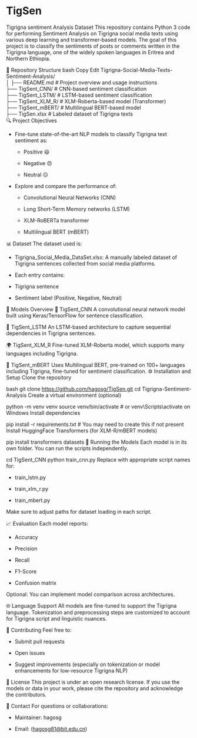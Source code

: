 # TigSen
Tigrigna sentiment Analysis Dataset
This repository contains Python 3 code for performing Sentiment Analysis on Tigrigna social media texts using various deep learning and transformer-based models. The goal of this project is to classify the sentiments of posts or comments written in the Tigrigna language, one of the widely spoken languages in Eritrea and Northern Ethiopia.

📂 Repository Structure
bash
Copy
Edit
Tigrigna-Social-Media-Texts-Sentiment-Analysis/ <br>
│
├── README.md                        # Project overview and usage instructions <br>
├── TigSent_CNN/                     # CNN-based sentiment classification  <br>
├── TigSent_LSTM/                    # LSTM-based sentiment classification <br>
├── TigSent_XLM_R/                   # XLM-Roberta-based model (Transformer) <br>
├── TigSent_mBERT/                   # Multilingual BERT-based model <br>
├── TigSen.xlsx               # Labeled dataset of Tigrigna texts <br>
🔍 Project Objectives <br>
- Fine-tune state-of-the-art NLP models to classify Tigrigna text sentiment as:

  - Positive 😃

  - Negative 😠

  - Neutral 😐

- Explore and compare the performance of:

  
  - Convolutional Neural Networks (CNN)

  
  - Long Short-Term Memory networks (LSTM)

  
  - XLM-RoBERTa transformer

  
  - Multilingual BERT (mBERT)

📊 Dataset
The dataset used is:
- Tigrigna_Social_Media_DataSet.xlsx: A manually labeled dataset of Tigrigna sentences collected from social media platforms.
-  Each entry contains:

  - Tigrigna sentence

  - Sentiment label (Positive, Negative, Neutral)


🧠 Models Overview
🧱 TigSent_CNN
A convolutional neural network model built using Keras/TensorFlow for sentence classification.

🔁 TigSent_LSTM
An LSTM-based architecture to capture sequential dependencies in Tigrigna sentences.

🌍 TigSent_XLM_R
Fine-tuned XLM-Roberta model, which supports many languages including Tigrigna.

🧠 TigSent_mBERT
Uses Multilingual BERT, pre-trained on 100+ languages including Tigrigna, fine-tuned for sentiment classification.
⚙️ Installation and Setup
Clone the repository

bash
git clone https://github.com/hagosg/TigSen.git
cd Tigrigna-Sentiment-Analysis
Create a virtual environment (optional)

python -m venv venv
source venv/bin/activate  # or venv\Scripts\activate on Windows
Install dependencies


pip install -r requirements.txt  # You may need to create this if not present
Install HuggingFace Transformers (for XLM-R/mBERT models)

pip install transformers datasets
🚀 Running the Models
Each model is in its own folder. You can run the scripts independently.

cd TigSent_CNN
python train_cnn.py
Replace with appropriate script names for:

  - train_lstm.py

  - train_xlm_r.py

  - train_mbert.py

Make sure to adjust paths for dataset loading in each script.

📈 Evaluation
Each model reports:

   - Accuracy

  - Precision

  - Recall

 - F1-Score

 - Confusion matrix

Optional: You can implement model comparison across architectures.

🌐 Language Support
All models are fine-tuned to support the Tigrigna language. Tokenization and preprocessing steps are customized to account for Tigrigna script and linguistic nuances.

🤝 Contributing
Feel free to:

   - Submit pull requests

   - Open issues

   - Suggest improvements (especially on tokenization or model enhancements for low-resource Tigrigna NLP)

📜 License
This project is under an open research license. If you use the models or data in your work, please cite the repository and acknowledge the contributors.

📧 Contact
For questions or collaborations:

   - Maintainer: hagosg

   - Email: (hagosg81@bit.edu.cn)

